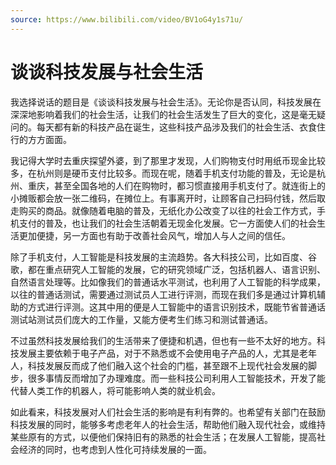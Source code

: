 ```yaml
---
source: https://www.bilibili.com/video/BV1oG4y1s71u/
---
```


# 谈谈科技发展与社会生活

我选择说话的题目是《谈谈科技发展与社会生活》。无论你是否认同，科技发展在深深地影响着我们的社会生活，让我们的社会生活发生了巨大的变化，这是毫无疑问的。每天都有新的科技产品在诞生，这些科技产品涉及我们的社会生活、衣食住行的方方面面。

我记得大学时去重庆探望外婆，到了那里才发现，人们购物支付时用纸币现金比较多，在杭州则是硬币支付比较多。而现在呢，随着手机支付功能的普及，无论是杭州、重庆，甚至全国各地的人们在购物时，都习惯直接用手机支付了。就连街上的小摊贩都会放一张二维码，在摊位上。有事离开时，让顾客自己扫码付钱，然后取走购买的商品。就像随着电脑的普及，无纸化办公改变了以往的社会工作方式，手机支付的普及，也让我们的社会生活朝着无现金化发展。它一方面使人们的社会生活更加便捷，另一方面也有助于改善社会风气，增加人与人之间的信任。

除了手机支付，人工智能是科技发展的主流趋势。各大科技公司，比如百度、谷歌，都在重点研究人工智能的发展，它的研究领域广泛，包括机器人、语言识别、自然语言处理等。比如像我们的普通话水平测试，也利用了人工智能的科学成果，以往的普通话测试，需要通过测试员人工进行评测，而现在我们多是通过计算机辅助的方式进行评测。这其中用的便是人工智能中的语言识别技术，既能节省普通话测试站测试员们庞大的工作量，又能方便考生们练习和测试普通话。

不过虽然科技发展给我们的生活带来了便捷和机遇，但也有一些不太好的地方。科技发展主要依赖于电子产品，对于不熟悉或不会使用电子产品的人，尤其是老年人，科技发展反而成了他们融入这个社会的门槛，甚至跟不上现代社会发展的脚步，很多事情反而增加了办理难度。而一些科技公司利用人工智能技术，开发了能代替人类工作的机器人，将可能影响人类的就业机会。

如此看来，科技发展对人们社会生活的影响是有利有弊的。也希望有关部门在鼓励科技发展的同时，能够多考虑老年人的社会生活，帮助他们融入现代社会，或维持某些原有的方式，以便他们保持旧有的熟悉的社会生活；在发展人工智能，提高社会经济的同时，也考虑到人性化可持续发展的一面。
